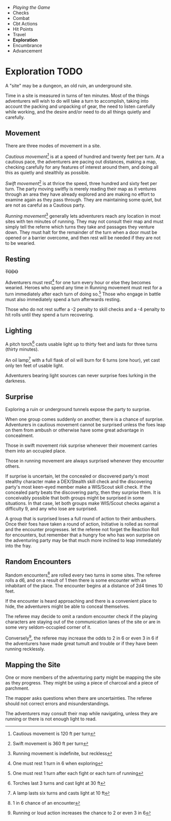 
<!-- .margin.compass -->
* _Playing the Game_
* Checks
* Combat
* Cbt Actions
* Hit Points
* Travel
* **Exploration**
* Encumbrance
* Advancement


# Exploration TODO

A "site" may be a dungeon, an old ruin, an underground site.

Time in a site is measured in turns of ten minutes. Most of the things adventurers will wish to do will take a turn to accomplish, taking into account the packing and unpacking of gear, the need to listen carefully while working, and the desire and/or need to do all things quietly and carefully.


## Movement

There are three modes of movement in a site.

_Cautious movement_[^2] is at a speed of hundred and twenty feet per turn. At a cautious pace, the adventurers are pacing out distances, making a map, checking carefully for any features of interest around them, and doing all this as quietly and stealthily as possible.

[^2]: Cautious movement is 120 ft per turn

_Swift movement_[^3] is at thrice the speed, three hundred and sixty feet per turn. The party moving switfly is merely reading their map as it ventures through an area they have already explored and are making no effort to examine again as they pass through. They are maintaining some quiet, but are not as careful as a Cautious party.

[^3]: Swift movement is 360 ft per turn

_Running movement_[^rm] generally lets adventurers reach any location in most sites with ten minutes of running. They may not consult their map and must simply tell the referre which turns they take and passages they venture down. They must halt for the remainder of the turn when a door must be opened or a barrier overcome, and then rest will be needed if they are not to be wearied.

[^rm]: Running movement is indefinite, but reckless


## Resting

~~TODO~~

<!-- RETURN -->

Adventurers must rest[^4] for one turn every hour or else they becomes wearied. Heroes who spend any time in Running movement must rest for a turn immediately after each turn of doing so.[^5] Those who engage in battle must also immediately spend a turn afterwards resting.

[^4]: One must rest 1 turn in 6 when exploring
[^5]: One must rest 1 turn after each fight or each turn of running

Those who do not rest suffer a -2 penalty to skill checks and a -4 penalty to hit rolls until they spend a turn recovering.


## Lighting

A pitch torch[^pt] casts usable light up to thirty feet and lasts for three turns (thirty minutes).

[^pt]: Torches last 3 turns and cast light at 30 ft

An oil lamp[^ol] with a full flask of oil will burn for 6 turns (one hour), yet cast only ten feet of usable light.

[^ol]: A lamp lasts six turns and casts light at 10 ft

Adventurers bearing light sources can never surprise foes lurking in the darkness.


## Surprise

Exploring a ruin or underground tunnels expose the party to surprise.

When one group comes suddenly on another, there is a chance of surprise. Adventurers in cautious movement cannot be surprised unless the foes leap on them from ambush or otherwise have some great advantage in concealment.

Those in swift movement risk surprise whenever their movement carries them into an occupied place.

Those in running movement are always surprised whenever they encounter others.

If surprise is uncertain, let the concealed or discovered party's most stealthy character make a DEX/Stealth skill check and the discovering party's most keen-eyed member make a WIS/Scout skill check. If the concealed party beats the discovering party, then they surprise them. It is conceivably possible that both groups might be surprised in some situations. In that case, let both groups make WIS/Scout checks against a difficulty 9, and any who lose are surprised.

A group that is surprised loses a full round of action to their ambushers. Once their foes have taken a round of action, Initiative is rolled as normal and the encounter progresses. let the referee not forget the Reaction Roll for encounters, but remember that a hungry foe who has won surprise on the adventuring party may be that much more inclined to leap immediately into the fray.


## Random Encounters

Random encounters[^re] are rolled every two turns in some sites. The referee rolls a d6, and on a result of 1 then there is some encounter with an inhabitant of the place. The encounter begins at a distance of 2d4 times 10 feet.

[^re]: 1 in 6 chance of an encounter

If the encounter is heard approaching and there is a convenient place to hide, the adventurers might be able to conceal themselves.

The referee may decide to omit a random encounter check if the playing characters are staying out of the communication lanes of the site or are in some very seldom-occupied corner of it.

Conversely[^re2], the referee may increase the odds to 2 in 6 or even 3 in 6 if the adventurers have made great tumult and trouble or if they have been running recklessly.

[^re2]: Running or loud action increases the chance to 2 or even 3 in 6


## Mapping the Site

One or more members of the adventuring party might be mapping the site as they progress. They might be using a piece of charcoal and a piece of parchment.

The mapper asks questions when there are uncertainties. The referee should not correct errors and misunderstandings.

The adventurers may consult their map while navigating, unless they are running or there is not enough light to read.

